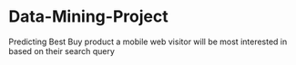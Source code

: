 # Data-Mining-Project
Predicting Best Buy product a mobile web visitor will be most interested in based on their search query
